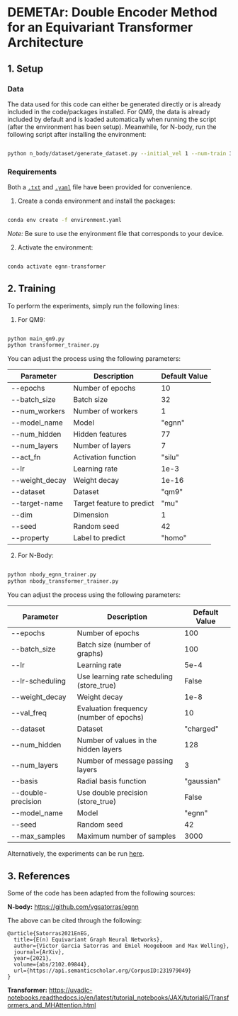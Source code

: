 # **DEMETAr: Double Encoder Method for an Equivariant Transformer Architecture**

## **1. Setup**

### **Data**

The data used for this code can either be generated directly or is already included in the code/packages installed.
For QM9, the data is already included by default and is loaded automatically when running the script (after the environment has been setup). Meanwhile, for N-body, run the following script after installing the environment:

```sh

python n_body/dataset/generate_dataset.py --initial_vel 1 --num-train 3000 --length 1000 --length_test 1000 --sufix "small"

```

### **Requirements**

Both a [`.txt`](requirements.txt) and [`.yaml`](environment.yaml) file have been provided for convenience.

1. Create a conda environment and install the packages:
```sh

conda env create -f environment.yaml

```

_Note:_ Be sure to use the enyironment file that corresponds to your device.

2. Activate the environment:
```sh

conda activate egnn-transformer

```

## **2. Training**

To perform the experiments, simply run the following lines:

1. For QM9:
```sh

python main_qm9.py
python transformer_trainer.py

```

You can adjust the process using the following parameters:

| **Parameter**  | **Description**                                   | **Default Value**  |
|----------------|---------------------------------------------------|--------------------|
| --epochs       | Number of epochs                                  | 10                 |
| --batch_size   | Batch size                                        | 32                 |
| --num_workers  | Number of workers                                 | 1                  |
| --model_name   | Model                                             | "egnn"             |
| --num_hidden   | Hidden features                                   | 77                 |
| --num_layers   | Number of layers                                  | 7                  |
| --act_fn       | Activation function                               | "silu"             |
| --lr           | Learning rate                                     | 1e-3               |
| --weight_decay | Weight decay                                      | 1e-16              |
| --dataset      | Dataset                                           | "qm9"              |
| --target-name  | Target feature to predict                         | "mu"               |
| --dim          | Dimension                                         | 1                  |
| --seed         | Random seed                                       | 42                 |
| --property     | Label to predict                                  | "homo"             |


2. For N-Body:
```sh

python nbody_egnn_trainer.py
python nbody_transformer_trainer.py

```

You can adjust the process using the following parameters:

| **Parameter**      | **Description**                                   | **Default Value**  |
|--------------------|---------------------------------------------------|--------------------|
| --epochs           | Number of epochs                                  | 100                |
| --batch_size       | Batch size (number of graphs)                     | 100                |
| --lr               | Learning rate                                     | 5e-4               |
| --lr-scheduling    | Use learning rate scheduling (store_true)         | False              |
| --weight_decay     | Weight decay                                      | 1e-8               |
| --val_freq         | Evaluation frequency (number of epochs)           | 10                 |
| --dataset          | Dataset                                           | "charged"          |
| --num_hidden       | Number of values in the hidden layers             | 128                |
| --num_layers       | Number of message passing layers                  | 3                  |
| --basis            | Radial basis function                             | "gaussian"         |
| --double-precision | Use double precision (store_true)                 | False              |
| --model_name       | Model                                             | "egnn"             |
| --seed             | Random seed                                       | 42                 |
| --max_samples      | Maximum number of samples                         | 3000               |


Alternatively, the experiments can be run [here](notebooks/Demo.ipynb).

## **3. References**

Some of the code has been adapted from the following sources:

**N-body:** https://github.com/vgsatorras/egnn

The above can be cited through the following:

```
@article{Satorras2021EnEG,
  title={E(n) Equivariant Graph Neural Networks},
  author={Victor Garcia Satorras and Emiel Hoogeboom and Max Welling},
  journal={ArXiv},
  year={2021},
  volume={abs/2102.09844},
  url={https://api.semanticscholar.org/CorpusID:231979049}
}

```

**Transformer:** https://uvadlc-notebooks.readthedocs.io/en/latest/tutorial_notebooks/JAX/tutorial6/Transformers_and_MHAttention.html
